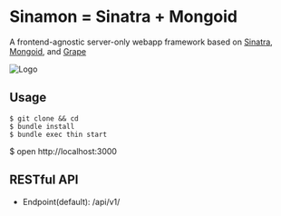 Sinamon = Sinatra + Mongoid
=====
A frontend-agnostic server-only webapp framework based on
[Sinatra](http://www.sinatrarb.com/),
[Mongoid](http://mongoid.org/en/mongoid/index.html), and 
[Grape](http://www.ruby-grape.org/)


![Logo](http://usefulpa.s3.amazonaws.com/images/2014/cinnamon_roll.png)

Usage
-----

	$ git clone && cd
	$ bundle install
	$ bundle exec thin start
  $ open http://localhost:3000


RESTful API
-----

* Endpoint(default): /api/v1/
